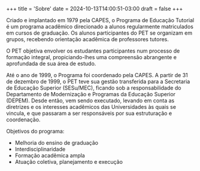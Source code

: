 +++
title = 'Sobre'
date = 2024-10-13T14:00:51-03:00
draft = false
+++

<p class="text-justify"> 
Criado e implantado em 1979 pela CAPES, o Programa de Educação Tutorial é um programa acadêmico direcionado a alunos regularmente matriculados em cursos de graduação. Os alunos participantes do PET se organizam em grupos, recebendo orientação acadêmica de professores tutores.
</p>

<p class="text-justify"> 
O PET objetiva envolver os estudantes participantes num processo de formação integral, propiciando-lhes uma compreensão abrangente e aprofundada de sua área de estudo.
</p>

<p class="text-justify"> 
Até o ano de 1999, o Programa foi coordenado pela CAPES. A partir de 31 de dezembro de 1999, o PET teve sua gestão transferida para a Secretaria de Educação Superior (SESu/MEC), ficando sob a responsabilidade do Departamento de Modernização e Programas da Educação Superior (DEPEM). Desde então, vem sendo executado, levando em conta as diretrizes e os interesses acadêmicos das Universidades às quais se vincula, e que passaram a ser responsáveis por sua estruturação e coordenação.
</p>

Objetivos do programa:

- Melhoria do ensino de graduação
- Interdisciplinaridade
- Formação acadêmica ampla
- Atuação coletiva, planejamento e execução